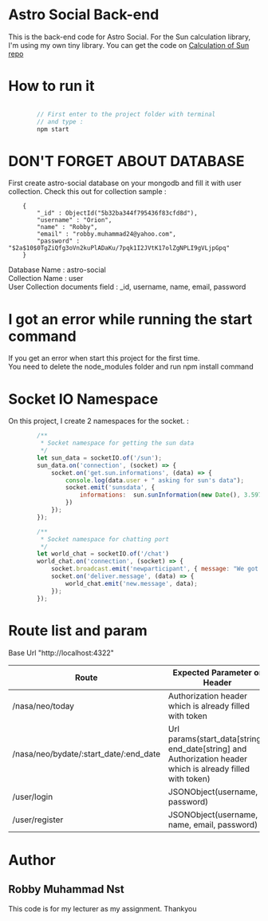 # Astro Social Back-end
This is the back-end code for Astro Social. For the Sun calculation library, I'm using my own tiny library. You can get the code on [Calculation of Sun repo](hhttps://github.com/OrionStark/calculation-of-sun)  

# How to run it
```javascript

        // First enter to the project folder with terminal
        // and type : 
        npm start

```

# DON'T FORGET ABOUT DATABASE
First create astro-social database on your mongodb and fill it with user collection. Check this out for collection sample :   
```
    {
        "_id" : ObjectId("5b32ba344f795436f83cfd8d"),
        "username" : "Orion",
        "name" : "Robby",
        "email" : "robby.muhammad24@yahoo.com",
        "password" : "$2a$10$0TgZiQfg3oVn2kuPlADaKu/7pqk1I2JVtK17olZgNPLI9gVLjpGpq"
    }

```
Database Name : astro-social  
Collection Name : user  
User Collection documents field : _id, username, name, email, password  


# I got an error while running the start command
If you get an error when start this project for the first time.  
You need to delete the node_modules folder and run npm install command

# Socket IO Namespace
On this project, I create 2 namespaces for the socket. :
```javascript
        /**
         * Socket namespace for getting the sun data
         */
        let sun_data = socketIO.of('/sun');
        sun_data.on('connection', (socket) => {
            socket.on('get.sun.informations', (data) => {
                console.log(data.user + " asking for sun's data");
                socket.emit('sunsdata', {
                    informations:  sun.sunInformation(new Date(), 3.597031, 98.678513)
                })
            });
        });

        /**
         * Socket namespace for chatting port
         */
        let world_chat = socketIO.of('/chat')
        world_chat.on('connection', (socket) => {
            socket.broadcast.emit('newparticipant', { message: "We got a new participant" });
            socket.on('deliver.message', (data) => {
                world_chat.emit('new.message', data);
            });
        });
```

# Route list and param
Base Url "http://localhost:4322"  

Route | Expected Parameter or Header
----- | ----------------------------
/nasa/neo/today | Authorization header which is already filled with token
/nasa/neo/bydate/:start_date/:end_date | Url params(start_data[string], end_date[string] and Authorization header which is already filled with token) 
/user/login | JSONObject(username, password)
/user/register | JSONObject(username, name, email, password)
  
# Author
## Robby Muhammad Nst
This code is for my lecturer as my assignment. Thankyou

